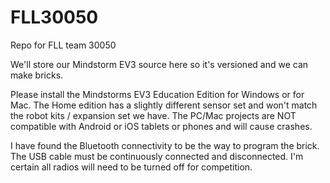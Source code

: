 # FLL30050
Repo for FLL team 30050

We'll store our Mindstorm EV3 source here so it's versioned and we can make bricks.

Please install the Mindstorms EV3 Education Edition for Windows or for Mac.  The Home edition has a slightly different sensor set and won't match the robot kits / expansion set we have.  The PC/Mac projects are NOT compatible with Android or iOS tablets or phones and will cause crashes.

I have found the Bluetooth connectivity to be the way to program the brick.  The USB cable must be continuously connected and disconnected.  I'm certain all radios will need to be turned off for competition.
